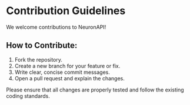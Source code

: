 # Contribution Guidelines

We welcome contributions to NeuronAPI!

## How to Contribute:

1. Fork the repository.
2. Create a new branch for your feature or fix.
3. Write clear, concise commit messages.
4. Open a pull request and explain the changes.

Please ensure that all changes are properly tested and follow the existing coding standards.

